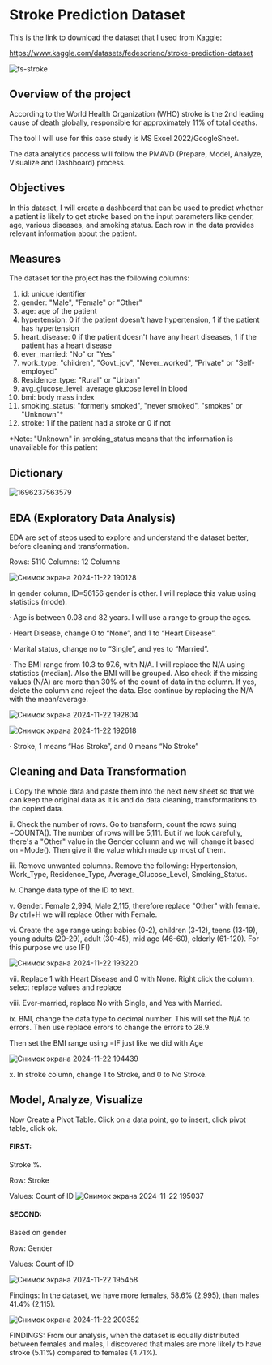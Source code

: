 # Stroke Prediction Dataset

This is the link to download the dataset that I used from Kaggle:

https://www.kaggle.com/datasets/fedesoriano/stroke-prediction-dataset

![fs-stroke](https://github.com/user-attachments/assets/69755e63-ccc5-4af7-914a-f4a4ff1ee54b)

## Overview of the project

According to the World Health Organization (WHO) stroke is the 2nd leading cause of death globally, responsible for approximately 11% of total deaths.

The tool I will use for this case study is MS Excel 2022/GoogleSheet.

The data analytics process will follow the PMAVD (Prepare, Model, Analyze, Visualize and Dashboard) process.

## Objectives

In this dataset, I will create a dashboard that can be used to predict whether a patient is likely to get stroke based on the input parameters like gender, age, various diseases, and smoking status. Each row in the data provides relevant information about the patient.

## Measures

The dataset for the project has the following columns:

1) id: unique identifier
2) gender: "Male", "Female" or "Other"
3) age: age of the patient
4) hypertension: 0 if the patient doesn't have hypertension, 1 if the patient has hypertension
5) heart_disease: 0 if the patient doesn't have any heart diseases, 1 if the patient has a heart disease
6) ever_married: "No" or "Yes"
7) work_type: "children", "Govt_jov", "Never_worked", "Private" or "Self-employed"
8) Residence_type: "Rural" or "Urban"
9) avg_glucose_level: average glucose level in blood
10) bmi: body mass index
11) smoking_status: "formerly smoked", "never smoked", "smokes" or "Unknown"*
12) stroke: 1 if the patient had a stroke or 0 if not

*Note: "Unknown" in smoking_status means that the information is unavailable for this patient

## Dictionary

![1696237563579](https://github.com/user-attachments/assets/04df853d-a83e-45ab-b723-2a312f117a2c)

## EDA (Exploratory Data Analysis)

EDA are set of steps used to explore and understand the dataset better, before cleaning and transformation.

Rows: 5110
Columns: 12 Columns

![Снимок экрана 2024-11-22 190128](https://github.com/user-attachments/assets/8e087496-0b8c-47b0-ae31-3703983c797f)

 In gender column, ID=56156 gender is other. I will replace this value using statistics (mode).

· Age is between 0.08 and 82 years. I will use a range to group the ages.

· Heart Disease, change 0 to “None”, and 1 to “Heart Disease”.

· Marital status, change no to “Single”, and yes to “Married”.

· The BMI range from 10.3 to 97.6, with N/A. I will replace the N/A using statistics (median). Also the BMI will be grouped. Also check if the missing values (N/A) are more than 30% of the count of data in the column. If yes, delete the column and reject the data. Else continue by replacing the N/A with the mean/average.

![Снимок экрана 2024-11-22 192804](https://github.com/user-attachments/assets/6e2d6d5b-1489-44dd-a095-55d8588b236b)



![Снимок экрана 2024-11-22 192618](https://github.com/user-attachments/assets/7a4d1d75-f4b8-4dbf-9354-0c27ea9370b2)

· Stroke, 1 means “Has Stroke”, and 0 means “No Stroke”

## Cleaning and Data Transformation 

i. Copy the whole data and paste them into the next new sheet so that we can keep the original data as it is and do data cleaning, transformations to the copied data. 

ii. Check the number of rows. Go to transform, count the rows suing =COUNTA(). The number of rows will be 5,111. But if we look carefully, there's a "Other" value in the Gender column and we will change it based on =Mode(). Then give it the value which made up most of them. 

iii. Remove unwanted columns. Remove the following: Hypertension, Work_Type, Residence_Type, Average_Glucose_Level, Smoking_Status.

iv. Change data type of the ID to text.

v. Gender. Female 2,994, Male 2,115, therefore replace "Other" with female. By ctrl+H we will replace Other with Female.

vi. Create the age range using: babies (0-2), children (3-12), teens (13-19), young adults (20-29), adult (30-45), mid age (46-60), elderly (61-120). For this purpose we use IF()

![Снимок экрана 2024-11-22 193220](https://github.com/user-attachments/assets/7a796cc1-9da0-4b0b-a88f-49a252e44fa1)

vii. Replace 1 with Heart Disease and 0 with None. Right click the column, select replace values and replace

viii. Ever-married, replace No with Single, and Yes with Married.

ix. BMI, change the data type to decimal number. This will set the N/A to errors. Then use replace errors to change the errors to 28.9.

Then set the BMI range using =IF just like we did with Age

![Снимок экрана 2024-11-22 194439](https://github.com/user-attachments/assets/8f4874fa-f477-42b5-8277-33c3c0512212)

x. In stroke column, change 1 to Stroke, and 0 to No Stroke.

## Model, Analyze, Visualize

Now Create a Pivot Table. Click on a data point, go to insert, click pivot table, click ok.

#### FIRST:
Stroke %.

Row: Stroke

Values: Count of ID
![Снимок экрана 2024-11-22 195037](https://github.com/user-attachments/assets/f077c652-e170-4e1a-97fb-b4d40040b2cf)

#### SECOND: 
Based on gender

Row: Gender

Values: Count of ID

![Снимок экрана 2024-11-22 195458](https://github.com/user-attachments/assets/a858503e-39e0-48cb-aa0b-7e4c78209448)

Findings: In the dataset, we have more females, 58.6% (2,995), than males 41.4% (2,115).

![Снимок экрана 2024-11-22 200352](https://github.com/user-attachments/assets/c1b98f59-f512-49b8-8167-00c8f0666e2e)

FINDINGS: From our analysis, when the dataset is equally distributed between females and males, I discovered that males are more likely to have stroke (5.11%) compared to females (4.71%).
